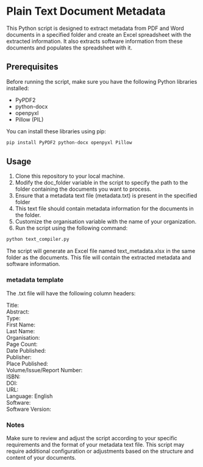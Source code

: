 # Plain Text Document Metadata

This Python script is designed to extract metadata from PDF and Word documents in a specified folder and create an Excel spreadsheet with the extracted information. It also extracts software information from these documents and populates the spreadsheet with it.

## Prerequisites

Before running the script, make sure you have the following Python libraries installed:

- PyPDF2
- python-docx
- openpyxl
- Pillow (PIL)

You can install these libraries using pip:

```bash
pip install PyPDF2 python-docx openpyxl Pillow
```
## Usage
1. Clone this repository to your local machine.
2. Modify the doc_folder variable in the script to specify the path to the folder containing the documents you want to process.
3. Ensure that a metadata text file (metadata.txt) is present in the specified folder
4. This text file should contain metadata information for the documents in the folder.
5. Customize the organisation variable with the name of your organization.
6. Run the script using the following command:
```bash
python text_compiler.py
```
The script will generate an Excel file named text_metadata.xlsx in the same folder as the documents.
This file will contain the extracted metadata and software information.

### metadata template
The .txt file will have the following column headers:<br>

Title:<br>
Abstract: <br>
Type:<br>
First Name:<br>
Last Name:<br>
Organisation:<br>
Page Count:<br>
Date Published:<br>
Publisher:<br>
Place Published:<br>
Volume/Issue/Report Number:<br>
ISBN:<br>
DOI:<br>
URL:<br>
Language: English<br>
Software:<br>
Software Version:<br>


### Notes
Make sure to review and adjust the script according to your specific requirements and the format of your metadata text file.
This script may require additional configuration or adjustments based on the structure and content of your documents.

